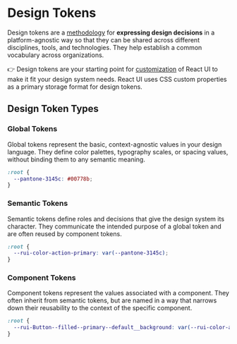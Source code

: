 # Design Tokens

Design tokens are a [methodology] for **expressing design decisions** in a
platform-agnostic way so that they can be shared across different disciplines,
tools, and technologies. They help establish a common vocabulary across
organizations.

👉 Design tokens are your starting point for
[customization](/docs/customize/theming/overview) of React UI to make it fit your
design system needs. React UI uses CSS custom properties as a primary storage
format for design tokens.

## Design Token Types

### Global Tokens

Global tokens represent the basic, context-agnostic values in your design
language. They define color palettes, typography scales, or spacing values,
without binding them to any semantic meaning.

```css
:root {
  --pantone-3145c: #00778b;
}
```

### Semantic Tokens

Semantic tokens define roles and decisions that give the design system its
character. They communicate the intended purpose of a global token and are often
reused by component tokens.

```css
:root {
  --rui-color-action-primary: var(--pantone-3145c);
}
```

### Component Tokens

Component tokens represent the values associated with a component. They often
inherit from semantic tokens, but are named in a way that narrows down their
reusability to the context of the specific component.

```css
:root {
  --rui-Button--filled--primary--default__background: var(--rui-color-action-primary);
}
```

[methodology]: https://uxdesign.cc/design-tokens-for-dummies-8acebf010d71
